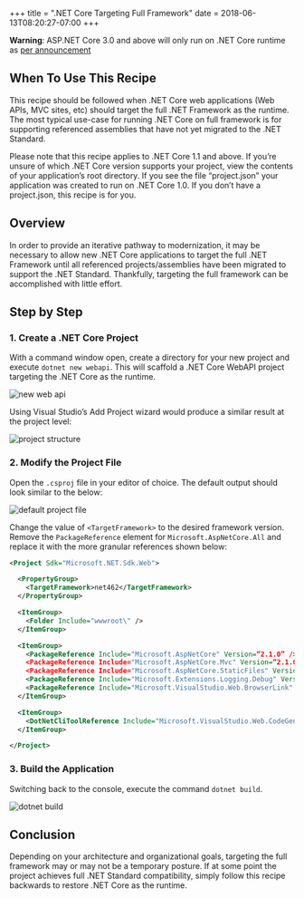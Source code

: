 +++
title = ".NET Core Targeting Full Framework"
date = 2018-06-13T08:20:27-07:00
+++

**Warning**: ASP.NET Core 3.0 and above will only run on .NET Core runtime as [per announcement ](https://github.com/aspnet/Announcements/issues/324)

## When To Use This Recipe

This recipe should be followed when .NET Core web applications (Web APIs, MVC sites, etc) should target the full .NET Framework as the runtime. The most typical use-case for running .NET Core on full framework is for supporting referenced assemblies that have not yet migrated to the .NET Standard.

Please note that this recipe applies to .NET Core 1.1 and above. If you’re unsure of which .NET Core version supports your project, view the contents of your application’s root directory.  If you see the file “project.json” your application was created to run on .NET Core 1.0. If you don’t have a project.json, this recipe is for you.

## Overview

In order to provide an iterative pathway to modernization, it may be necessary to allow new .NET Core applications to target the full .NET Framework until all referenced projects/assemblies have been migrated to support the .NET Standard. Thankfully, targeting the full framework can be accomplished with little effort.

## Step by Step

### 1. Create a .NET Core Project

With a command window open, create a directory for your new project and execute `dotnet new webapi`. This will scaffold a .NET Core WebAPI project targeting the .NET Core as the runtime.  

![new web api](/images/cookbooks/dotnet/dotnet-core-targeting-full-framework/dotnet-new-webapi.png)

Using Visual Studio’s Add Project wizard would produce a similar result at the project level:

![project structure](/images/cookbooks/dotnet/dotnet-core-targeting-full-framework/dotnet-new-webapi-result.png)

### 2. Modify the Project File

Open the `.csproj` file in your editor of choice. The default output should look similar to the below:

![default project file](/images/cookbooks/dotnet/dotnet-core-targeting-full-framework/csproj-default.png)

Change the value of `<TargetFramework>` to the desired framework version. Remove the `PackageReference` element for `Microsoft.AspNetCore.All` and replace it with the more granular references shown below:

```xml
<Project Sdk="Microsoft.NET.Sdk.Web">

  <PropertyGroup>
    <TargetFramework>net462</TargetFramework>
  </PropertyGroup>

  <ItemGroup>
    <Folder Include="wwwroot\" />
  </ItemGroup>

  <ItemGroup>
    <PackageReference Include="Microsoft.AspNetCore" Version=“2.1.0” />
    <PackageReference Include="Microsoft.AspNetCore.Mvc" Version=“2.1.0” />
    <PackageReference Include="Microsoft.AspNetCore.StaticFiles" Version="2.1.0" />
    <PackageReference Include="Microsoft.Extensions.Logging.Debug" Version="2.1.0" />
    <PackageReference Include="Microsoft.VisualStudio.Web.BrowserLink" Version="2.1.0" />
  </ItemGroup>

  <ItemGroup>
    <DotNetCliToolReference Include="Microsoft.VisualStudio.Web.CodeGeneration.Tools" Version="2.0.3" />
  </ItemGroup>

</Project>
```

### 3. Build the Application

Switching back to the console, execute the command `dotnet build`.

![dotnet build](/images/cookbooks/dotnet/dotnet-core-targeting-full-framework/dotnet-build.png)

## Conclusion

Depending on your architecture and organizational goals, targeting the full framework may or may not be a temporary posture. If at some point the project achieves full .NET Standard compatibility, simply follow this recipe backwards to restore .NET Core as the runtime.
